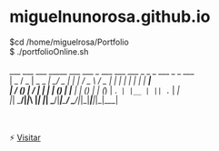 # miguelnunorosa.github.io
$cd /home/miguelrosa/Portfolio<br>
$ ./portfolioOnline.sh<br>
<br>
  ___  ___  ___ _____ ___ ___  _    ___ ___          ___  _  _ _    ___ _  _ ___ <br>
 | _ \/ _ \| _ \_   _| __/ _ \| |  |_ _/ _ \        / _ \| \| | |  |_ _| \| | __|<br>
 |  _/ (_) |   / | | | _| (_) | |__ | | (_) |      | (_) | .` | |__ | || .` | _| <br>
 |_|  \___/|_|_\ |_| |_| \___/|____|___\___/        \___/|_|\_|____|___|_|\_|___|<br>
<br>
<br>

⚡ [Visitar](https://github.com/miguelnunorosa/miguelnunorosa.github.io)